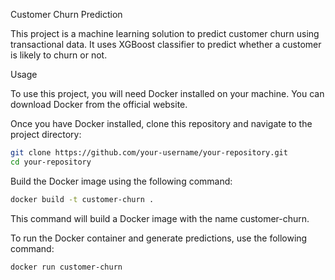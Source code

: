 Customer Churn Prediction

This project is a machine learning solution to predict customer churn using transactional data. It uses XGBoost classifier to predict whether a customer is likely to churn or not.

Usage

To use this project, you will need Docker installed on your machine. You can download Docker from the official website.

Once you have Docker installed, clone this repository and navigate to the project directory:

```bash
git clone https://github.com/your-username/your-repository.git
cd your-repository
```

Build the Docker image using the following command:

```bash
docker build -t customer-churn .
```
This command will build a Docker image with the name customer-churn.

To run the Docker container and generate predictions, use the following command:

```
docker run customer-churn
```
